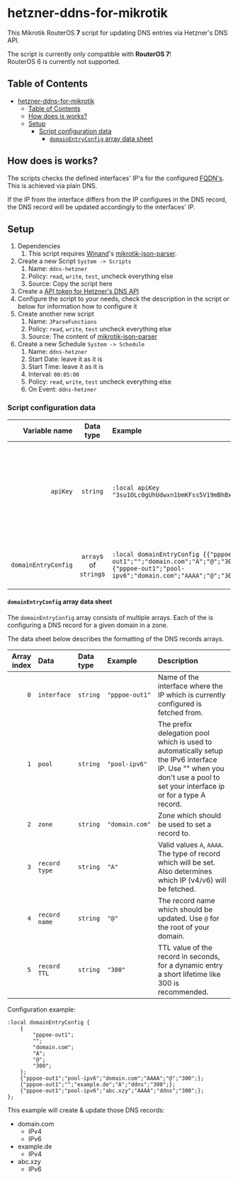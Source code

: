 # hetzner-ddns-for-mikrotik

This Mikrotik RouterOS **7** script for updating DNS entries via Hetzner's DNS API.

The script is currently only compatible with **RouterOS 7**!  
RouterOS 6 is currently not supported.

## Table of Contents

- [hetzner-ddns-for-mikrotik](#hetzner-ddns-for-mikrotik)
  - [Table of Contents](#table-of-contents)
  - [How does is works?](#how-does-is-works)
  - [Setup](#setup)
    - [Script configuration data](#script-configuration-data)
      - [`domainEntryConfig` array data sheet](#domainentryconfig-array-data-sheet)

## How does is works?

The scripts checks the defined interfaces' IP's for the configured [FQDN's](https://en.wikipedia.org/wiki/Fully_qualified_domain_name).  
This is achieved via plain DNS.

If the IP from the interface differs from the IP configures in the DNS record, the DNS record will be updated accordingly to the interfaces' IP.

## Setup

1. Dependencies
   1. This script requires [Winand](https://github.com/Winand)'s [mikrotik-json-parser](https://github.com/Winand/mikrotik-json-parser).
2. Create a new Script `System -> Scripts`
   1. Name: `ddns-hetzner`
   2. Policy: `read`, `write`, `test`, uncheck everything else
   3. Source: Copy the script here
3. Create a [API token for Hetzner's DNS API](https://dns.hetzner.com/settings/api-token)
4. Configure the script to your needs, check the description in the script or below for information how to configure it
5. Create another new script
   1. Name: `JParseFunctions`
   2. Policy: `read`, `write`, `test` uncheck everything else
   3. Source: The content of [mikrotik-json-parser](https://github.com/Winand/mikrotik-json-parser/blob/master/JParseFunctions)
6. Create a new Schedule `System -> Schedule`
   1. Name: `ddns-hetzner`
   2. Start Date: leave it as it is
   3. Start Time: leave it as it is
   4. Interval: `00:05:00`
   5. Policy: `read`, `write`, `test` uncheck everything else
   6. On Event: `ddns-hetzner`

### Script configuration data

|       Variable name |       Data type       | Example                                                                                                                                | Description                                                                                                                                                                           |
| ------------------: | :-------------------: | :------------------------------------------------------------------------------------------------------------------------------------- | :------------------------------------------------------------------------------------------------------------------------------------------------------------------------------------ |
|            `apiKey` |       `string`        | `:local apiKey "3su1OLc0gUhUdwxn1bmKFss5V19mBhBx";`                                                                                    | This variable requires a valid API token for the [Hetzner DNS API](https://dns.hetzner.com/api-docs). You can create an [API token here](https://dns.hetzner.com/settings/api-token). |
| `domainEntryConfig` | `array`s of `string`s | `:local domainEntryConfig {{"pppoe-out1";"";"domain.com";"A";"@";"300";};{"pppoe-out1";"pool-ipv6";"domain.com";"AAAA";"@";"300";};};` | See below how to format the arrays correctly.                                                                                                                                         |

#### `domainEntryConfig` array data sheet

The `domainEntryConfig` array consists of multiple arrays. Each of the is configuring a DNS record for a given domain in a zone.

The data sheet below describes the formatting of the DNS records arrays.

| Array index | Data          | Data type | Example        | Description                                                                                                                                                              |
| ----------: | :------------ | :-------- | :------------- | :----------------------------------------------------------------------------------------------------------------------------------------------------------------------- |
|         `0` | `interface`   | `string`  | `"pppoe-out1"` | Name of the interface where the IP which is currently configured is fetched from.                                                                                        |
|         `1` | `pool`        | `string`  | `"pool-ipv6"`  | The prefix delegation pool which is used to automatically setup the IPv6 interface IP. Use "" when you don't use a pool to set your interface ip or for a type A record. |
|         `2` | `zone`        | `string`  | `"domain.com"` | Zone which should be used to set a record to.                                                                                                                            |
|         `3` | `record type` | `string`  | `"A"`          | Valid values `A`, `AAAA`. The type of record which will be set. Also determines which IP (v4/v6) will be fetched.                                                        |
|         `4` | `record name` | `string`  | `"@"`          | The record name which should be updated. Use `@` for the root of your domain.                                                                                            |
|         `5` | `record TTL`  | `string`  | `"300"`        | TTL value of the record in seconds, for a dynamic entry a short lifetime like 300 is recommended.                                                                        |

Configuration example:

```
:local domainEntryConfig {
    {
        "pppoe-out1";
        "";
        "domain.com";
        "A";
        "@";
        "300";
    };
    {"pppoe-out1";"pool-ipv6";"domain.com";"AAAA";"@";"300";};
    {"pppoe-out1";"";"example.de";"A";"ddns";"300";};
    {"pppoe-out1";"pool-ipv6";"abc.xzy";"AAAA";"ddns";"300";};
};
```

This example will create & update those DNS records:
- domain.com
  - IPv4
  - IPv6
- example.de
  - IPv4
- abc.xzy
  - IPv6
